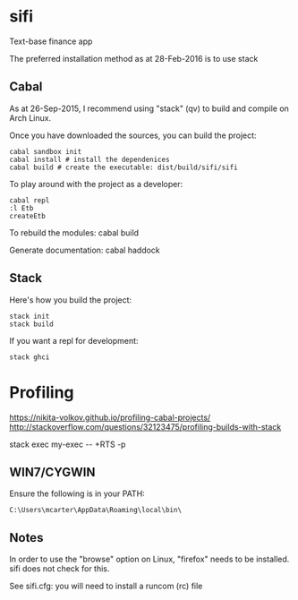 # sifi
Text-base finance app

The preferred installation method as at 28-Feb-2016 is to use stack

## Cabal

As at 26-Sep-2015, I recommend using "stack" (qv) to build and compile on Arch Linux.

Once you have downloaded the sources, you can build the project:

    cabal sandbox init
    cabal install # install the dependenices
    cabal build # create the executable: dist/build/sifi/sifi

To play around with the project as a developer:

    cabal repl
    :l Etb
    createEtb
    


To rebuild the modules:
cabal build

Generate documentation: cabal haddock


## Stack

Here's how you build the project:

    stack init
    stack build

If you want a repl for development:

    stack ghci
    

# Profiling

https://nikita-volkov.github.io/profiling-cabal-projects/
http://stackoverflow.com/questions/32123475/profiling-builds-with-stack

stack exec my-exec -- +RTS -p

## WIN7/CYGWIN

Ensure the following is in your PATH:


	C:\Users\mcarter\AppData\Roaming\local\bin\



## Notes

In order to use the "browse" option on Linux, "firefox" needs to be installed. sifi does not check for this.

See sifi.cfg: you will need to install a runcom (rc) file

